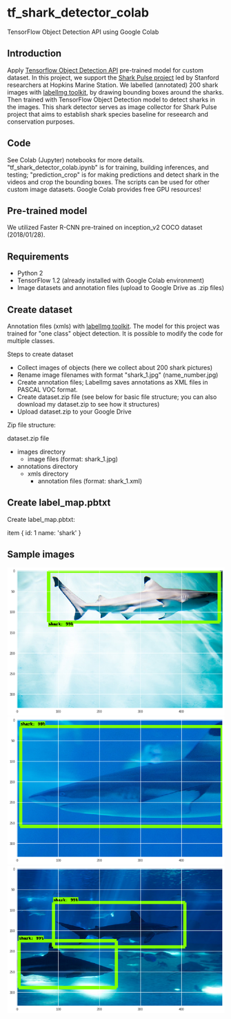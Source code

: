 # tf_shark_detector_colab
TensorFlow Object Detection API using Google Colab

## Introduction
Apply [Tensorflow Object Detection API](https://github.com/tensorflow/models/tree/master/research/object_detection) pre-trained model for custom dataset. In this project, we support the [Shark Pulse project](http://baseline3.stanford.edu/SharkPulse/) led by Stanford researchers at Hopkins Marine Station. We labelled (annotated) 200 shark images with [labelImg toolkit](https://github.com/tzutalin/labelImg), by drawing bounding boxes around the sharks. Then trained with TensorFlow Object Detection model to detect sharks in the images. This shark detector serves as image collector for Shark Pulse project that aims to establish shark species baseline for reseearch and conservation purposes.

## Code
See Colab (Jupyter) notebooks for more details. "tf_shark_detector_colab.ipynb" is for training, building inferences, and testing; "prediction_crop" is for making predictions and detect shark in the videos and crop the bounding boxes. The scripts can be used for other custom image datasets. Google Colab provides free GPU resources!

## Pre-trained model
We utilized Faster R-CNN pre-trained on inception_v2 COCO dataset (2018/01/28).

## Requirements
- Python 2
- TensorFlow 1.2
(already installed with Google Colab environment)
- Image datasets and annotation files (upload to Google Drive as .zip files)

## Create dataset
Annotation files (xmls) with [labelImg toolkit](https://github.com/tzutalin/labelImg). The model for this project was trained for "one class" object detection. It is possible to modify the code for multiple classes.

Steps to create dataset
- Collect images of objects (here we collect about 200 shark pictures)
- Rename image filenames with format "shark_1.jpg" (name_number.jpg)
- Create annotation files; LabelImg saves annotations as XML files in PASCAL VOC format.
- Create dataset.zip file (see below for basic file structure; you can also download my dataset.zip to see how it structures)
- Upload dataset.zip to your Google Drive

Zip file structure:

dataset.zip file

- images directory
   - image files (format: shark_1.jpg)
- annotations directory
   - xmls directory
     - annotation files (format: shark_1.xml)
    
## Create label_map.pbtxt
Create label_map.pbtxt:

item {
  id: 1
  name: 'shark'
}

## Sample images

![sample_1.png](sample_1.png)
![sample_2.png](sample_2.png)
![sample_3.png](sample_3.png)
